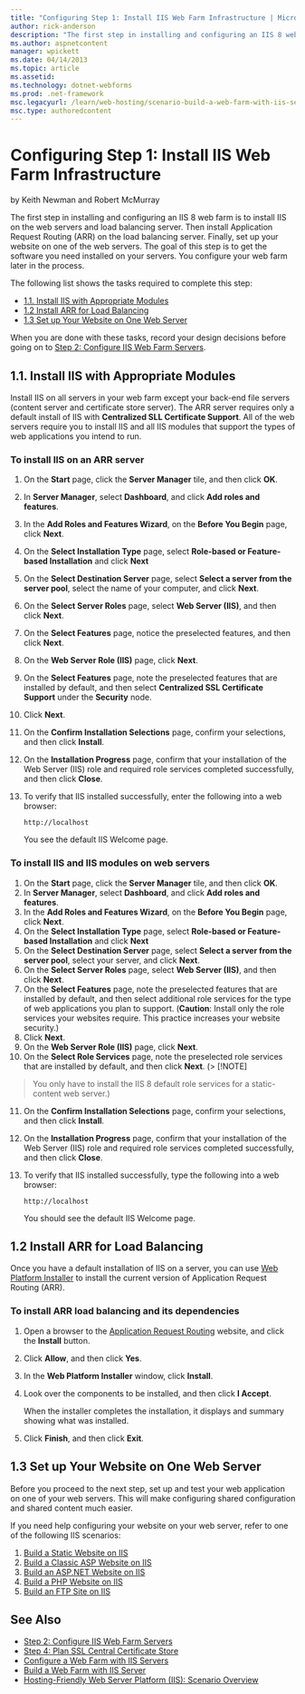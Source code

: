 ```yaml
---
title: "Configuring Step 1: Install IIS Web Farm Infrastructure | Microsoft Docs"
author: rick-anderson
description: "The first step in installing and configuring an IIS 8 web farm is to install IIS on the web servers and load balancing server. Then install Application Reque..."
ms.author: aspnetcontent
manager: wpickett
ms.date: 04/14/2013
ms.topic: article
ms.assetid: 
ms.technology: dotnet-webforms
ms.prod: .net-framework
msc.legacyurl: /learn/web-hosting/scenario-build-a-web-farm-with-iis-servers/configuring-step-1-install-iis-web-farm-infrastructure
msc.type: authoredcontent
---
```

Configuring Step 1: Install IIS Web Farm Infrastructure
====================
by Keith Newman and Robert McMurray

The first step in installing and configuring an IIS 8 web farm is to install IIS on the web servers and load balancing server. Then install Application Request Routing (ARR) on the load balancing server. Finally, set up your website on one of the web servers. The goal of this step is to get the software you need installed on your servers. You configure your web farm later in the process.

The following list shows the tasks required to complete this step:

- [1.1. Install IIS with Appropriate Modules](#11)
- [1.2 Install ARR for Load Balancing](#12)
- [1.3 Set up Your Website on One Web Server](#13)

When you are done with these tasks, record your design decisions before going on to [Step 2: Configure IIS Web Farm Servers](configuring-step-2-configure-iis-web-farm-servers.md).

<a id="11"></a>
## 1.1. Install IIS with Appropriate Modules

Install IIS on all servers in your web farm except your back-end file servers (content server and certificate store server). The ARR server requires only a default install of IIS with **Centralized SLL Certificate Support**. All of the web servers require you to install IIS and all IIS modules that support the types of web applications you intend to run.

### To install IIS on an ARR server

1. On the **Start** page, click the **Server Manager** tile, and then click **OK**.
2. In **Server Manager**, select **Dashboard**, and click **Add roles and features**.
3. In the **Add Roles and Features Wizard**, on the **Before You Begin** page, click **Next**.
4. On the **Select Installation Type** page, select **Role-based or Feature-based Installation** and click **Next**
5. On the **Select Destination Server** page, select **Select a server from the server pool**, select the name of your computer, and click **Next**.
6. On the **Select Server Roles** page, select **Web Server (IIS)**, and then click **Next**.
7. On the **Select Features** page, notice the preselected features, and then click **Next**.
8. On the **Web Server Role (IIS)** page, click **Next**.
9. On the **Select Features** page, note the preselected features that are installed by default, and then select **Centralized SSL Certificate Support** under the **Security** node.
10. Click **Next**.
11. On the **Confirm Installation Selections** page, confirm your selections, and then click **Install**.
12. On the **Installation Progress** page, confirm that your installation of the Web Server (IIS) role and required role services completed successfully, and then click **Close**.
13. To verify that IIS installed successfully, enter the following into a web browser:

    `http://localhost`

    You see the default IIS Welcome page.

### To install IIS and IIS modules on web servers

1. On the **Start** page, click the **Server Manager** tile, and then click **OK**.
2. In **Server Manager**, select **Dashboard**, and click **Add roles and features**.
3. In the **Add Roles and Features Wizard**, on the **Before You Begin** page, click **Next**.
4. On the **Select Installation Type** page, select **Role-based or Feature-based Installation** and click **Next**
5. On the **Select Destination Server** page, select **Select a server from the server pool**, select your server, and click **Next**.
6. On the **Select Server Roles** page, select **Web Server (IIS)**, and then click **Next**.
7. On the **Select Features** page, note the preselected features that are installed by default, and then select additional role services for the type of web applications you plan to support. (**Caution**: Install only the role services your websites require. This practice increases your website security.)
8. Click **Next**.
9. On the **Web Server Role (IIS)** page, click **Next**.
10. On the **Select Role Services** page, note the preselected role services that are installed by default, and then click **Next**. (> [!NOTE]
> You only have to install the IIS 8 default role services for a static-content web server.)
11. On the **Confirm Installation Selections** page, confirm your selections, and then click **Install**.
12. On the **Installation Progress** page, confirm that your installation of the Web Server (IIS) role and required role services completed successfully, and then click **Close**.
13. To verify that IIS installed successfully, type the following into a web browser:

    `http://localhost`

    You should see the default IIS Welcome page.

<a id="12"></a>
## 1.2 Install ARR for Load Balancing

Once you have a default installation of IIS on a server, you can use [Web Platform Installer](https://www.microsoft.com/web/downloads/platform.aspx) to install the current version of Application Request Routing (ARR).

### To install ARR load balancing and its dependencies

1. Open a browser to the [Application Request Routing](../../../downloads/microsoft/application-request-routing.md) website, and click the **Install** button.
2. Click **Allow**, and then click **Yes**.
3. In the **Web Platform Installer** window, click **Install**.
4. Look over the components to be installed, and then click **I Accept**.

    When the installer completes the installation, it displays and summary showing what was installed.
5. Click **Finish**, and then click **Exit**.

<a id="13"></a>
## 1.3 Set up Your Website on One Web Server

Before you proceed to the next step, set up and test your web application on one of your web servers. This will make configuring shared configuration and shared content much easier.

If you need help configuring your website on your web server, refer to one of the following IIS scenarios:

1. [Build a Static Website on IIS](../../manage/creating-websites/scenario-build-a-static-website-on-iis.md)
2. [Build a Classic ASP Website on IIS](../../application-frameworks/running-classic-asp-applications-on-iis-7-and-iis-8/scenario-build-a-classic-asp-website-on-iis.md)
3. [Build an ASP.NET Website on IIS](../../application-frameworks/scenario-build-an-aspnet-website-on-iis/overview-build-an-asp-net-website-on-iis.md)
4. [Build a PHP Website on IIS](../../application-frameworks/scenario-build-a-php-website-on-iis/overview-build-a-php-website-on-iis.md)
5. [Build an FTP Site on IIS](../../publish/using-the-ftp-service/scenario-build-an-ftp-site-on-iis.md)

## See Also

- [Step 2: Configure IIS Web Farm Servers](configuring-step-2-configure-iis-web-farm-servers.md)
- [Step 4: Plan SSL Central Certificate Store](planning-step-4-plan-ssl-central-certificate-store.md)
- [Configure a Web Farm with IIS Servers](configure-a-web-farm-with-iis-servers.md)
- [Build a Web Farm with IIS Server](overview-build-a-web-farm-with-iis-servers.md)
- [Hosting-Friendly Web Server Platform (IIS): Scenario Overview](../../get-started/introduction-to-iis/hosting-friendly-web-server-platform-iis-scenario-overview.md)